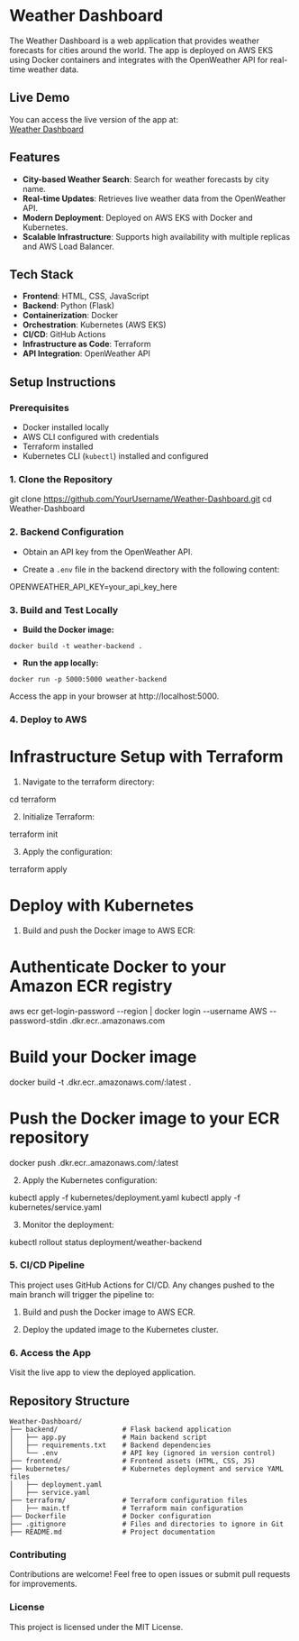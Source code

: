 # Weather Dashboard

The Weather Dashboard is a web application that provides weather forecasts for cities around the world. The app is deployed on AWS EKS using Docker containers and integrates with the OpenWeather API for real-time weather data.

## Live Demo

You can access the live version of the app at:  
[Weather Dashboard](http://a0dda5467be4d4ff8857afbbf2376b50-1116004828.eu-west-2.elb.amazonaws.com/)

## Features

- **City-based Weather Search**: Search for weather forecasts by city name.
- **Real-time Updates**: Retrieves live weather data from the OpenWeather API.
- **Modern Deployment**: Deployed on AWS EKS with Docker and Kubernetes.
- **Scalable Infrastructure**: Supports high availability with multiple replicas and AWS Load Balancer.

## Tech Stack

- **Frontend**: HTML, CSS, JavaScript
- **Backend**: Python (Flask)
- **Containerization**: Docker
- **Orchestration**: Kubernetes (AWS EKS)
- **CI/CD**: GitHub Actions
- **Infrastructure as Code**: Terraform
- **API Integration**: OpenWeather API

## Setup Instructions

### Prerequisites

- Docker installed locally
- AWS CLI configured with credentials
- Terraform installed
- Kubernetes CLI (`kubectl`) installed and configured

### 1. Clone the Repository

git clone https://github.com/YourUsername/Weather-Dashboard.git
cd Weather-Dashboard 

### 2. Backend Configuration

- Obtain an API key from the OpenWeather API.

- Create a ```.env``` file in the backend directory with the following content:

OPENWEATHER_API_KEY=your_api_key_here

### 3. Build and Test Locally

- **Build the Docker image:**

```docker build -t weather-backend .```

- **Run the app locally:**

```docker run -p 5000:5000 weather-backend```

Access the app in your browser at http://localhost:5000.

### 4. Deploy to AWS

# Infrastructure Setup with Terraform

1. Navigate to the terraform directory:

cd terraform

2. Initialize Terraform:

terraform init

3. Apply the configuration:

terraform apply

# Deploy with Kubernetes

1. Build and push the Docker image to AWS ECR:

# Authenticate Docker to your Amazon ECR registry
aws ecr get-login-password --region <your-region> | docker login --username AWS --password-stdin <your-account-id>.dkr.ecr.<your-region>.amazonaws.com

# Build your Docker image
docker build -t <your-account-id>.dkr.ecr.<your-region>.amazonaws.com/<your-repo-name>:latest .

# Push the Docker image to your ECR repository
docker push <your-account-id>.dkr.ecr.<your-region>.amazonaws.com/<your-repo-name>:latest


2. Apply the Kubernetes configuration:

kubectl apply -f kubernetes/deployment.yaml
kubectl apply -f kubernetes/service.yaml

3. Monitor the deployment:

kubectl rollout status deployment/weather-backend

### 5. CI/CD Pipeline

This project uses GitHub Actions for CI/CD. Any changes pushed to the main branch will trigger the pipeline to:

1. Build and push the Docker image to AWS ECR.

2. Deploy the updated image to the Kubernetes cluster.

### 6. Access the App

Visit the live app to view the deployed application.

## Repository Structure

```
Weather-Dashboard/
├── backend/                # Flask backend application
│   ├── app.py              # Main backend script
│   ├── requirements.txt    # Backend dependencies
│   └── .env                # API key (ignored in version control)
├── frontend/               # Frontend assets (HTML, CSS, JS)
├── kubernetes/             # Kubernetes deployment and service YAML files
│   ├── deployment.yaml
│   ├── service.yaml
├── terraform/              # Terraform configuration files
│   ├── main.tf             # Terraform main configuration
├── Dockerfile              # Docker configuration
├── .gitignore              # Files and directories to ignore in Git
├── README.md               # Project documentation

```

### Contributing

Contributions are welcome! Feel free to open issues or submit pull requests for improvements.

### License

This project is licensed under the MIT License.